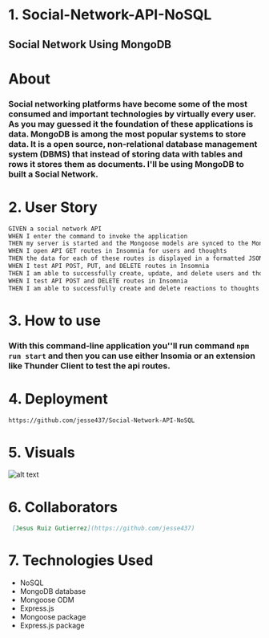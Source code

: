 # 1. Social-Network-API-NoSQL

## Social Network Using MongoDB

# About

### Social networking platforms have become some of the most consumed and important technologies by virtually every user. As you may guessed it the foundation of these applications is data. MongoDB is among the most popular systems to store data. It is a open source, non-relational database management system (DBMS) that instead of storing data with tables and rows it stores them as documents. I'll be using MongoDB to built a Social Network.

# 2. User Story

```md
GIVEN a social network API
WHEN I enter the command to invoke the application
THEN my server is started and the Mongoose models are synced to the MongoDB database 
WHEN I open API GET routes in Insomnia for users and thoughts
THEN the data for each of these routes is displayed in a formatted JSON
WHEN I test API POST, PUT, and DELETE routes in Insomnia
THEN I am able to successfully create, update, and delete users and thoughts in my database
WHEN I test API POST and DELETE routes in Insomnia
THEN I am able to successfully create and delete reactions to thoughts and add and remove friends to a user’s friend list
```


# 3. How to use

### With this command-line application you''ll run command `npm run start` and then you can use either Insomia or an extension like Thunder Client to test the api routes.

# 4. Deployment

```md
https://github.com/jesse437/Social-Network-API-NoSQL
```

# 5. Visuals

![alt text](<Screenshot 2024-09-02 at 2.55.37 PM.png>)

# 6. Collaborators

```md
 [Jesus Ruiz Gutierrez](https://github.com/jesse437)
```

# 7. Technologies Used

- NoSQL
- MongoDB database
- Mongoose ODM
- Express.js
- Mongoose package 
- Express.js package

